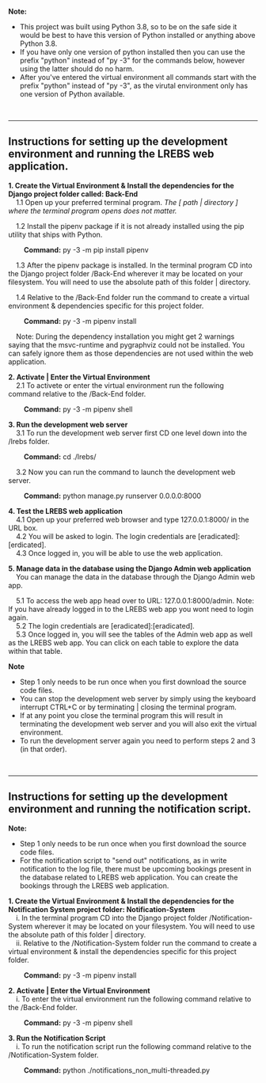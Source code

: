 **Note:**
- This project was built using Python 3.8, so to be on the safe side it would be best to have this version of Python installed or anything above Python 3.8.
- If you have only one version of python installed then you can use the prefix "python" instead of "py -3" for the commands below, however using the latter should do no harm.
- After you've entered the virtual environment all commands start with the prefix "python" instead of "py -3", as the virutal environment only has one version of Python available.

<br>

---


## Instructions for setting up the development environment and running the LREBS web application.
**1. Create the Virtual Environment & Install the dependencies for the Django project folder called: Back-End**\
&nbsp;&nbsp;&nbsp;&nbsp;1.1 Open up your preferred terminal program. *The [ path | directory ] where the terminal program opens does not matter.*

&nbsp;&nbsp;&nbsp;&nbsp;1.2 Install the pipenv package if it is not already installed using the pip utility that ships with Python.

&nbsp;&nbsp;&nbsp;&nbsp;&nbsp;&nbsp;&nbsp;&nbsp;**Command:** py -3 -m pip install pipenv

&nbsp;&nbsp;&nbsp;&nbsp;1.3 After the pipenv package is installed. In the terminal program CD into the Django project folder /Back-End wherever it may be located on your filesystem. You will need to use the absolute path of this folder | directory.

&nbsp;&nbsp;&nbsp;&nbsp;1.4 Relative to the /Back-End folder run the command to create a virtual environment & dependencies specific for this project folder.

&nbsp;&nbsp;&nbsp;&nbsp;&nbsp;&nbsp;&nbsp;&nbsp;**Command:** py -3 -m pipenv install

&nbsp;&nbsp;&nbsp;&nbsp;Note: During the dependency installation you might get 2 warnings saying that the msvc-runtime and pygraphviz could not be installed. You can safely ignore them as those dependencies are not used within the web application.

**2. Activate | Enter  the Virtual Environment**\
&nbsp;&nbsp;&nbsp;&nbsp;2.1 To activete or enter the virtual environment run the following command relative to the /Back-End folder.

&nbsp;&nbsp;&nbsp;&nbsp;&nbsp;&nbsp;&nbsp;&nbsp;**Command:** py -3 -m pipenv shell

**3. Run the development web server**\
&nbsp;&nbsp;&nbsp;&nbsp;3.1 To run the development web server first CD one level down into the /lrebs folder.

&nbsp;&nbsp;&nbsp;&nbsp;&nbsp;&nbsp;&nbsp;&nbsp;**Command:** cd ./lrebs/

&nbsp;&nbsp;&nbsp;&nbsp;3.2 Now you can run the command to launch the development web server.

&nbsp;&nbsp;&nbsp;&nbsp;&nbsp;&nbsp;&nbsp;&nbsp;**Command:** python manage.py runserver 0.0.0.0:8000

**4. Test the LREBS web application**\
&nbsp;&nbsp;&nbsp;&nbsp;4.1 Open up your preferred web browser and type 127.0.0.1:8000/ in the URL box.\
&nbsp;&nbsp;&nbsp;&nbsp;4.2 You will be asked to login. The login credentials are \[eradicated\]:\[erdicated\].\
&nbsp;&nbsp;&nbsp;&nbsp;4.3 Once logged in, you will be able to use the web application.

**5. Manage data in the database using the Django Admin web application**\
&nbsp;&nbsp;&nbsp;&nbsp;You can manage the data in the database through the Django Admin web app.

&nbsp;&nbsp;&nbsp;&nbsp;5.1 To access the web app head over to URL: 127.0.0.1:8000/admin. Note: If you have already logged in to the LREBS web app you wont need to login again.\
&nbsp;&nbsp;&nbsp;&nbsp;5.2 The login credentials are \[eradicated\]:\[eradicated\].\
&nbsp;&nbsp;&nbsp;&nbsp;5.3 Once logged in, you will see the tables of the Admin web app as well as the LREBS web app. You can click on each table to explore the data within that table.

**Note**
- Step 1 only needs to be run once when you first download the source code files.
- You can stop the development web server by simply using the keyboard interrupt CTRL+C or by terminating | closing the terminal program.
- If at any point you close the terminal program this will result in terminating the development web server and you will also exit the virtual environment.
- To run the development server again you need to perform steps 2 and 3 (in that order).

<br>

---

## Instructions for setting up the development environment and running the notification script.

**Note:**
- Step 1 only needs to be run once when you first download the source code files.
- For the notification script to "send out" notifications, as in write notification to the log file, there must be upcoming bookings present in the database related to LREBS web application.
You can create the bookings through the LREBS web application.

**1. Create the Virtual Environment & Install the dependencies for the Notification System project folder: Notification-System**\
&nbsp;&nbsp;&nbsp;&nbsp;i. In the terminal program CD into the Django project folder /Notification-System wherever it may be located on your filesystem. You will need to use the absolute path of this folder | directory.\
&nbsp;&nbsp;&nbsp;&nbsp;ii. Relative to the /Notification-System folder run the command to create a virtual environment & install the dependencies specific for this project folder.

&nbsp;&nbsp;&nbsp;&nbsp;&nbsp;&nbsp;&nbsp;&nbsp;**Command:** py -3 -m pipenv install

**2. Activate | Enter the Virtual Environment**\
&nbsp;&nbsp;&nbsp;&nbsp;i. To enter the virtual environment run the following command relative to the /Back-End folder.

&nbsp;&nbsp;&nbsp;&nbsp;&nbsp;&nbsp;&nbsp;&nbsp;**Command:** py -3 -m pipenv shell

**3. Run the Notification Script**\
&nbsp;&nbsp;&nbsp;&nbsp;i. To run the notification script run the following command relative to the /Notification-System folder.

&nbsp;&nbsp;&nbsp;&nbsp;&nbsp;&nbsp;&nbsp;&nbsp;**Command:** python ./notifications_non_multi-threaded.py
